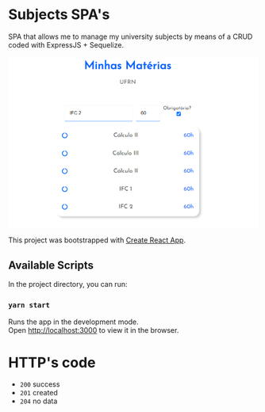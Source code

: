 # Subjects SPA's

SPA that allows me to manage my university subjects by means of a CRUD coded with ExpressJS + Sequelize.

![SPA image](./image.PNG)

This project was bootstrapped with [Create React App](https://github.com/facebook/create-react-app).

## Available Scripts

In the project directory, you can run:

### `yarn start`

Runs the app in the development mode.\
Open [http://localhost:3000](http://localhost:3000) to view it in the browser.

# HTTP's code

- `200` success
- `201` created
- `204` no data
